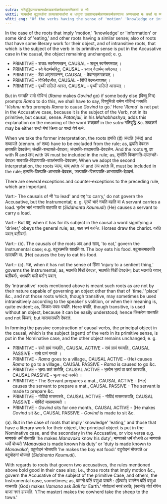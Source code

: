 ```yaml
---
sutra: गतिबुद्धिप्रत्यवसानार्थशब्दकर्माकर्मकाणामणिकर्ता स णौ
vRtti: गत्यर्थानां बुद्ध्यर्थानां प्रत्यवसानार्थानां च धातूनां तथाशब्दकर्मकाणामकर्मकाणाञ्च अण्यन्तानां यः कर्त्ता स ण्यन्तानां कर्मसंज्ञा भवति ॥
vRtti_eng: "Of the verbs having the sense of 'motion' 'knowledge or information' and 'eating,' and of verbs that have some literary work for their object, and of intransitive verbs that which was the agent of the verb in its primitive (non-_ni_ or non-causal state), is called the object (_karma_) in its causative state (when the verb takes the affix (_ni_)."
---
```

In the case of the roots that imply 'motion,' 'knowledge' or 'information' or some kind of 'eating,' and other roots having a similar sense; also of roots that have some literary work for their object, and of intransitive roots, that which is the subject of the verb in its primitive sense is put in the Accusative case in the causal, the object remaining unchanged; e. g.

- PRIMITIVE - शत्रवः स्वर्गमगच्छन्, CAUSAL - शत्रून् स्वर्गमगमयत् ।
- PRIMITIVE - स्वे वेदार्थमविदुः, CAUSAL - स्वान् वेदार्थम् अवेदयत् ।
- PRIMITIVE - देवा अमृतमाश्नन्, CAUSAL - देवानमृतमाशयत् ।
- PRIMITIVE - विधिर्वेदध्यैत, CAUSAL - विधिं वेदमध्यापयत् ।
- PRIMITIVE - पृथ्वी सलिले आस्त, CAUSAL - पृथ्वीं सलिले आसयत् ।

But in गमयति रामो गोविन्दं (_Rama_ makes _Govind_ go) if some body else (विष्णु मित्र) prompts _Rama_ to do this, we shall have to say, विष्णुमित्रो रामेण गोविन्दं गमयति '_Vishnu_ _mitra_ prompts _Rama_ to cause _Govind_ to go.' Here '_Rama_' is not put in the Accusative case, because it is the subject of the Verb, not in its primitive, but causal, sense. _Patanjali_, in his _Mahabhashya_, adds this explanation on the meaning of the word शब्दकर्म in the _sutra_ गतिबुद्धि &c. शब्दकर्म may be either शब्दो येषां क्रिया or शब्दो येषं कर्म.

When we take the former interpretation, the roots ह्वयति (ह्वे) क्रंदति (क्रंद) and शब्दायते (denom. of शब्द) have to be excluded from the rule; as, ह्वयति देवदत्तः हाययति देवदत्तेन; क्रंदति-शब्दायते-देवदत्तः; क्रंदयति-शब्दाययति-देवदत्तेन. And the roots श्रु, ज्ञा with वि and लभ् with उप must be included in the rule; as, शृणोति विजानाति-उपलभते-देवदत्तः श्रावयति-विज्ञापयति-उपलंभयति-देवदत्तम्. When we adopt the second interpretation, the roots जल्प्, भाष् with आ and लप with वि, must be included in the rule; हल्पति-विलपति-आभाषते-देवदत्तः, जल्पयति-विलापयति-आभाषयति-देवदत्तं.

There are several exceptions and counter-exceptions to the preceding rule, which are important.

Vart:- The causals of नी 'to lead' and वह् 'to carry,' do not govern the Accusative, but the Instrumental; e. g. भृत्यो भारं नयति वहति वा A servant carries a load. भृत्येन भारं नाययति वाहयति वा (_Siddhanta_ _Kaumudi_) (He) causes a servant to carry a load.

Vart:- But वह्, when it has for its subject in the causal a word signifying a 'driver,' obeys the general rule; as, वाहा रथं वहन्ति. Horses draw the chariot. वहंति यवान् वलीवर्दाः.

Vart:- (b). The causals of the roots अद् and खाद्, 'to eat,' govern the Instrumental case; e.g. वटुरन्नमत्ति खादति वा. The boy eats his food. वटुनान्नमादयति खादयति वा. (He) causes the boy to eat his food.

Vart:- (c). भक्ष्, when it has not the sense of हिंसा 'injury to a sentient thing,' governs the Instrumental; as, भक्षयति पिंडीं देवदत्तः, भक्षयति पिंडीं देवदत्तेन; but भक्षयति यवान् बलीवर्दाः, भक्षयति वली वर्दान् यवान्.

By 'intransitive' roots mentioned above is meant such roots as are not by their nature capable of governing an object other than that of 'time,' 'place' &c., and not those roots which, though transitive, may sometimes be used intransitively according to the speaker's volition, or when their meaning is, quite evident; as, किंकरः पचरः पचति. Here पचति, though transitive, is used without an object, because it can be easily understood; hence किंकरेण पाचयति and not किंकरं; but मासमासयति देवदत्तं.

In forming the passive construction of causal verbs, the principal object in the causal, which is the subject (agent) of the verb in its primitive sense, is put in the Nominative case, and the other object remains unchanged; e. g.

- PRIMITIVE - रामो ग्रामं गच्छति., CAUSAL ACTIVE - रामं ग्रामं गमयति., CAUSAL PASSIVE - रामो ग्रामं गम्यते ।
- PRIMITIVE - _Rama_ goes to a village., CAUSAL ACTIVE - (He) causes _Rama_ to go to a village., CAUSAL PASSIVE - _Rama_ is caused to go &c.
- PRIMITIVE - भृत्यः कटं करोति, CAUSAL ACTIVE - भृत्येन भृत्यं वा कटं कारयति., CAUSAL PASSIVE - भृत्यः कटं कार्यते ।
- PRIMITIVE - The Servant prepares a mat., CAUSAL ACTIVE - (He) causes the servant to prepare a mat., CAUSAL PASSIVE - The servant is made to prepare &c.
- PRIMITIVE - गोविंदो मासमास्ते., CAUSAL ACTIVE - गोविंदं मासमासयति, CAUSAL PASSIVE - गोविंदो मासमास्यते ।
- PRIMITIVE - _Govind_ sits for one month., CAUSAL ACTIVE - (He makes _Govind_ sit &c., CAUSAL PASSIVE - _Govind_ is made to sit &c.

(a). But in the case of roots that imply 'knowledge' 'eating,' and those that have a literary work for their object, the principal object is put in the Nominative case, and the secondary in the Accusative, or vice versa e.g. माणवकं धर्मं बोधयति 'he makes _Manavaka_ know his duty'; माणवको धर्मं बोध्यते or माणवकं धर्मो बोध्यते '_Manavaka_ is made known his duty' or 'duty is made known to _Manavaka_'; वटुमोदनं भोजयति 'he makes the boy eat food:' वटुरोदनं भोजयते or वटुमोदनां भोज्यते (_Siddhanta_ _Kaumudi_).

With regards to roots that govern two accusatives, the rules mentioned above bold good in their case also; i.e., those roots that imply motion &c., govern the Accusative of the subject of the primitive Case, and others, the Instrumental case, sometimes; as, वामनो बलिं वसुधां याचते : (ईश्वरो) वामनेन बलिं वसुधां याचयति (God) makes _Vamana_ ask _Bali_ for Earth.' गोपोऽजां नगरं हरति; (स्वामी) गोपं गोपेन वाजां नगरं हारयति. '(The master) makes the cowherd take the sheep to the town.'
